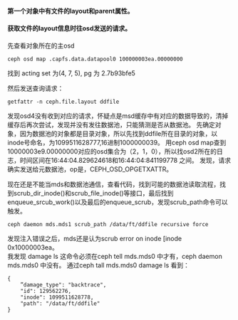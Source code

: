 #### 第一个对象中有文件的layout和parent属性。
#### 获取文件的layout信息时往osd发送的请求。

先查看对象所在的主osd

    ceph osd map .capfs.data.datapool0 100000003ea.00000000
  
找到 acting set 为(4, 7, 5), pg 为 2.7b93bfe5  

然后发送查询请求：

    getfattr -n ceph.file.layout ddfile

发现osd4没有收到对应的请求，怀疑点是msd缓存中有对应的数据导致的，清掉缓存后再次尝试，发现并没有发往数据池，只能猜测是否从数据池。
先确定对象，因为数据池的对象都是目录对象，所以先找到ddfile所在目录的对象，以inode号命名，为1099511628777,16进制1000000039。
用ceph osd map查到10000003e9.00000000对应的osd集合为（2，1，0），所以找osd2所在的日志，时间区间在16:44:04.829624618和16:44:04:841199778 之间。
发现，请求确实发送给元数据池，op是，CEPH_OSD_OPGETXATTR。

现在还是不能当mds和数据池通信，查看代码，找到可能的数据池读取流程，找到scrub_dir_inode()和scrub_file_inode()等接口，最后找到enqueue_srcub_work()以及最后的enqueue_scrub，发现scrub_path命令可以触发。

    ceph daemon mds.mds1 scrub_path /data/ft/ddfile recursive force
    
发现注入错误之后，mds还是认为scrub error on inode \[inode 0x10000003ea。   
我发现 damage ls 这命令必须在ceph tell mds.mds0 中才有，ceph daemon mds.mds0 中没有。 
通过ceph tall mds.mds0 damage ls 看到：

    {
        ”damage_type": "backtrace",
        "id": 129562276,
        "inode": 1099511628778,
        "path": "/data/ft/ddfile"
    }

